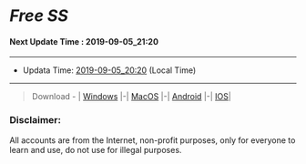 
# *Free SS*

#### Next Update Time : 2019-09-05_21:20

---
* Updata Time: [2019-09-05_20:20](https://github.com/Geek-007/free-SS/blob/master/2019-09-05_20:20_FreeSS.txt) (Local Time)
---

> Download - | [Windows](https://github.com/shadowsocks/shadowsocks-windows/releases) |-| [MacOS](https://github.com/shadowsocks/shadowsocks-iOS/releases) |-| [Android](https://github.com/shadowsocks/shadowsocks-android/releases) |-| [IOS](https://itunes.apple.com/us/)|

### Disclaimer:
All accounts are from the Internet, non-profit purposes, only for everyone to learn and use, do not use for illegal purposes.
<br>

